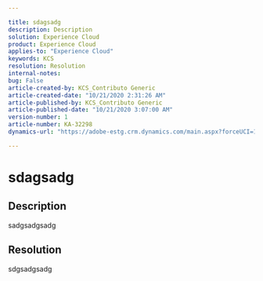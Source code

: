 ```yaml
---

title: sdagsadg  
description: Description  
solution: Experience Cloud  
product: Experience Cloud  
applies-to: "Experience Cloud"  
keywords: KCS  
resolution: Resolution  
internal-notes:   
bug: False  
article-created-by: KCS_Contributo Generic  
article-created-date: "10/21/2020 2:31:26 AM"  
article-published-by: KCS_Contributo Generic  
article-published-date: "10/21/2020 3:07:00 AM"  
version-number: 1  
article-number: KA-32298  
dynamics-url: "https://adobe-estg.crm.dynamics.com/main.aspx?forceUCI=1&pagetype=entityrecord&etn=knowledgearticle&id=b90b9683-4513-eb11-a813-000d3a593b1e"

---
```


# sdagsadg

## Description

sadgsadgsadg

## Resolution

sdgsadgsadg
